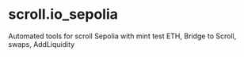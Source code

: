 # scroll.io_sepolia
Automated tools for scroll Sepolia with mint test ETH, Bridge to Scroll, swaps, AddLiquidity
